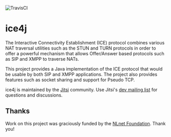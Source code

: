![TravisCI](https://travis-ci.org/Red5/ice4j.svg?branch=master) 

ice4j
=====
The Interactive Connectivity Establishment (ICE) protocol combines various NAT traversal utilities such as the STUN and TURN protocols in order to offer a powerful mechanism that allows Offer/Answer based protocols such as SIP and XMPP to traverse NATs.

This project provides a Java implementation of the ICE protocol that would be usable by both SIP and XMPP applications. The project also provides features such as socket sharing and support for Pseudo TCP.

ice4j is maintained by the [Jitsi](https://jitsi.org/) community. Use Jitsi's [dev mailing list](https://jitsi.org/Development/MailingLists) for questions and discussions.

Thanks
------
Work on this project was graciously funded by the [NLnet Foundation](https://nlnet.nl/). Thank you!

